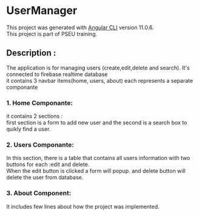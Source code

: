 # UserManager

This project was generated with [Angular CLI](https://github.com/angular/angular-cli) version 11.0.6.<br />
This project is part of PSEU training.

## Description :
The application is for managing users (create,edit,delete and search). It's connected to firebase realtime database<br />
it contains 3 navbar items(home, users, about) each represents a separate componante 
### 1. Home Componante: 
it contains 2 sections :<br />
first section is a form to add new user and the second is a search box to quikly find a user.

### 2. Users Componante:
In this section, there is a table that contains all users information with two buttons for each :edit and delete.<br />
When the edit button is clicked a form will popup. and delete button will delete the user from database.

### 3. About Component:
It includes few lines about how the project was implemented.
